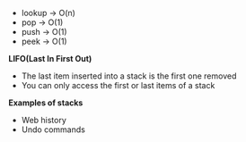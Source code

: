 - lookup -> O(n)
- pop -> O(1)
- push -> O(1)
- peek -> O(1)

**LIFO(Last In First Out)**

- The last item inserted into a stack is the first one removed
- You can only access the first or last items of a stack

**Examples of stacks**

- Web history
- Undo commands